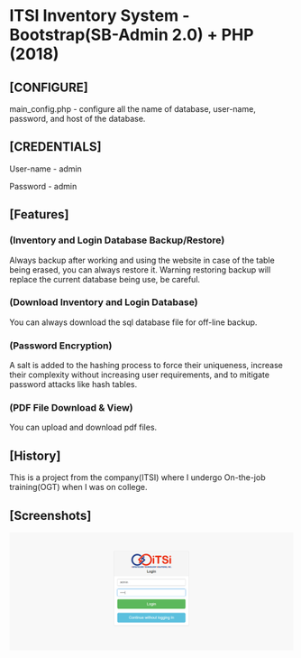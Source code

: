 # ITSI Inventory System - Bootstrap(SB-Admin 2.0) + PHP (2018)



## [CONFIGURE]
main_config.php - configure all the name of database, 
user-name, password, and host of the database.

## [CREDENTIALS]
User-name - admin

Password - admin

## [Features]

### (Inventory and Login Database Backup/Restore)
Always backup after working and using the website
in case of the table being erased, you can always
restore it. Warning restoring backup will replace
the current database being use, be careful.

### (Download Inventory and Login Database)
You can always download the sql database file
for off-line backup.

### (Password Encryption)
A salt is added to the hashing process to force their 
uniqueness, increase their complexity without increasing 
user requirements, and to mitigate password attacks like 
hash tables.

### (PDF File Download & View)
You can upload and download pdf files.


## [History]
This is a project from the company(ITSI) where I undergo 
On-the-job training(OGT) when I was on college.

## [Screenshots]
![alt text](https://raw.githubusercontent.com/Jaeger47/Inventory-System-Bootstrap-PHP/main/screenshots/itsi_1.png "1")
 
 
